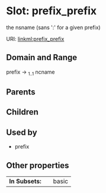 
# Slot: prefix_prefix


the nsname (sans ':' for a given prefix)

URI: [linkml:prefix_prefix](https://w3id.org/linkml/prefix_prefix)


## Domain and Range

prefix &#8594;  <sub>1..1</sub> ncname

## Parents


## Children


## Used by

 * prefix

## Other properties

|  |  |  |
| --- | --- | --- |
| **In Subsets:** | | basic |

